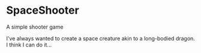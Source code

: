 # SpaceShooter

A simple shooter game

I've always wanted to create a space creature akin to a long-bodied dragon. I think I can do it...
